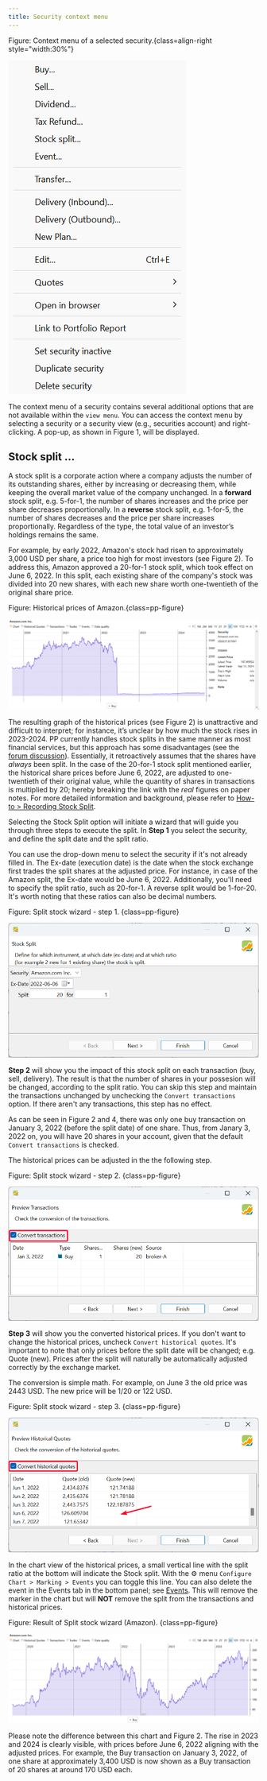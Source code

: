 ```yaml
---
title: Security context menu
---
```


Figure: Context menu of a selected security.{class=align-right style="width:30%"}

![](images/mnu-context.png)

The context menu of a security contains several additional options that are not available within the `view menu`. You can access the context menu by selecting a security or a security view (e.g., securities account) and right-clicking. A pop-up, as shown in Figure 1, will be displayed.

## Stock split ...

A stock split is a corporate action where a company adjusts the number of its outstanding shares, either by increasing or decreasing them, while keeping the overall market value of the company unchanged. In a **forward** stock split, e.g. 5-for-1, the number of shares increases and the price per share decreases proportionally. In a **reverse** stock split, e.g. 1-for-5, the number of shares decreases and the price per share increases proportionally. Regardless of the type, the total value of an investor’s holdings remains the same.

For example, by early 2022, Amazon's stock had risen to approximately 3,000 USD per share, a price too high for most investors (see Figure 2). To address this, Amazon approved a 20-for-1 stock split, which took effect on June 6, 2022. In this split, each existing share of the company's stock was divided into 20 new shares, with each new share worth one-twentieth of the original share price.

Figure: Historical prices of Amazon.{class=pp-figure}

![](images/split-stock-amazon-unadjusted-PP.png)

The resulting graph of the historical prices (see Figure 2) is unattractive and difficult to interpret; for instance, it’s unclear by how much the stock rises in 2023-2024. PP currently handles stock splits in the same manner as most financial services, but this approach has some disadvantages (see the [forum discussion](https://forum.portfolio-performance.info/t/aktiensplit-buchen/11758)). Essentially, it retroactively assumes that the shares have *always* been split. In the case of the 20-for-1 stock split mentioned earlier, the historical share prices before June 6, 2022, are adjusted to one-twentieth of their original value, while the quantity of shares in transactions is multiplied by 20; hereby breaking the link with the *real* figures on paper notes. For more detailed information and background, please refer to [How-to > Recording Stock Split](../../../how-to/recording-stock-split.md).

Selecting the Stock Split option will initiate a wizard that will guide you through three steps to execute the split. In **Step 1** you select the security, and define the split date and the split ratio.

You can use the drop-down menu to select the security if it's not already filled in. The Ex-date (execution date) is the date when the stock exchange first trades the split shares at the adjusted price. For instance, in case of the Amazon split, the Ex-date would be June 6, 2022. Additionally, you'll need to specify the split ratio, such as 20-for-1. A reverse split would be 1-for-20. It's worth noting that these ratios can also be decimal numbers.

Figure: Split stock wizard - step 1. {class=pp-figure}

![](images/split-stock-wizard-step-1.png)

**Step 2** will show you the impact of this stock split on each transaction (buy, sell, delivery). The result is that the number of shares in your possesion will be changed, according to the split ratio. You can skip this step and maintain the transactions unchanged by unchecking the `Convert transactions` option. If there aren't any transactions, this step has no effect.

As can be seen in Figure 2 and 4, there was only one buy transaction on January 3, 2022 (before the split date) of one share. Thus, from Janary 3, 2022 on, you will have 20 shares in your account, given that the default `Convert transactions` is checked.

The historical prices can be adjusted in the the following step.

Figure: Split stock wizard - step 2. {class=pp-figure}

![](images/split-stock-wizard-step-2.png)

**Step 3** will show you the converted historical prices. If you don't want to change the historical prices, uncheck `Convert historical quotes`. It's important to note that only prices before the split date will be changed; e.g. Quote (new). Prices after the split will naturally be automatically adjusted correctly by the exchange market.

The conversion is simple math. For example, on June 3 the old price was 2443 USD. The new price will be 1/20 or 122 USD.

Figure: Split stock wizard - step 3. {class=pp-figure}

![](images/split-stock-wizard-step-3.png)

In the chart view of the historical prices, a small vertical line with the split ratio at the bottom will indicate the Stock split. With the :gear: menu `Configure Chart > Marking > Events` you can toggle this line. You can also delete the event in the Events tab in the bottom panel; see [Events](./all-securities.md#chart-menu). This will remove the marker in the chart but will **NOT** remove the split from the transactions and historical prices.

Figure: Result of Split stock wizard (Amazon). {class=pp-figure}

![](images/split-stock-amazon-adjusted-PP.png)

Please note the difference between this chart and Figure 2. The rise in 2023 and 2024 is clearly visible, with prices before June 6, 2022 aligning with the adjusted prices. For example, the Buy transaction on January 3, 2022, of one share at approximately 3,400 USD is now shown as a Buy transaction of 20 shares at around 170 USD each.



